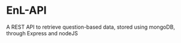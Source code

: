 # EnL-API
A REST API to retrieve question-based data, stored using mongoDB, through Express and nodeJS
